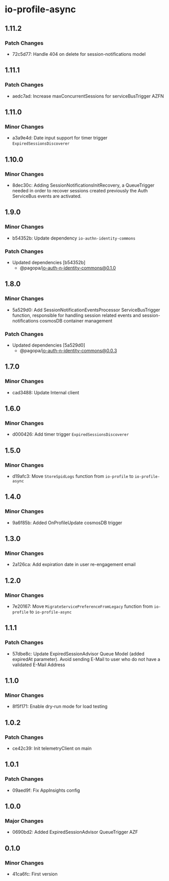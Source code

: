 # io-profile-async

## 1.11.2

### Patch Changes

- 72c5d77: Handle 404 on delete for session-notifications model

## 1.11.1

### Patch Changes

- aedc7ad: Increase maxConcurrentSessions for serviceBusTrigger AZFN

## 1.11.0

### Minor Changes

- a3a9e4d: Date input support for timer trigger `ExpiredSessionsDiscoverer`

## 1.10.0

### Minor Changes

- 8dec30c: Adding SessionNotificationsInitRecovery, a QueueTrigger needed in order to recover sessions created previously the Auth ServiceBus events are activated.

## 1.9.0

### Minor Changes

- b54352b: Update dependency `io-authn-identity-commons`

### Patch Changes

- Updated dependencies [b54352b]
  - @pagopa/io-auth-n-identity-commons@0.1.0

## 1.8.0

### Minor Changes

- 5a529d0: Add SessionNotificationEventsProcessor ServiceBusTrigger function, responsible for handling session related events and session-notifications cosmosDB container management

### Patch Changes

- Updated dependencies [5a529d0]
  - @pagopa/io-auth-n-identity-commons@0.0.3

## 1.7.0

### Minor Changes

- cad3488: Update Internal client

## 1.6.0

### Minor Changes

- d000426: Add timer trigger `ExpiredSessionsDiscoverer`

## 1.5.0

### Minor Changes

- d19afc3: Move `StoreSpidLogs` function from `io-profile` to `io-profile-async`

## 1.4.0

### Minor Changes

- 9a6f85b: Added OnProfileUpdate cosmosDB trigger

## 1.3.0

### Minor Changes

- 2a126ca: Add expiration date in user re-engagement email

## 1.2.0

### Minor Changes

- 7e20167: Move `MigrateServicePreferenceFromLegacy` function from `io-profile` to `io-profile-async`

## 1.1.1

### Patch Changes

- 57dbe8c: Update ExpiredSessionAdvisor Queue Model (added expiredAt parameter).
  Avoid sending E-Mail to user who do not have a validated E-Mail Address

## 1.1.0

### Minor Changes

- 8f5f171: Enable dry-run mode for load testing

## 1.0.2

### Patch Changes

- ce42c39: Init telemetryClient on main

## 1.0.1

### Patch Changes

- 09aed9f: Fix AppInsights config

## 1.0.0

### Major Changes

- 0690bd2: Added ExpiredSessionAdvisor QueueTrigger AZF

## 0.1.0

### Minor Changes

- 41ca6fc: First version

